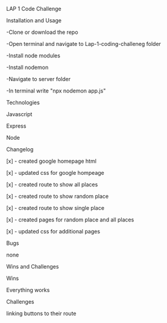 LAP 1 Code Challenge 


Installation and Usage

-Clone or download the repo

-Open terminal and navigate to Lap-1-coding-challeneg folder 

-Install node modules

-Install nodemon 

-Navigate to server folder 

-In terminal write "npx nodemon app.js"






Technologies

Javascript

Express

Node






Changelog 


[x] - created google homepage html

[x] - updated css for google hompeage

[x] - created route to show all places

[x] - created route to show random place

[x] - created route to show single place

[x] - created pages for random place and all places

[x] - updated css for additional pages







Bugs 

none






Wins and Challenges 


Wins

Everything works


Challenges

linking buttons to their route
